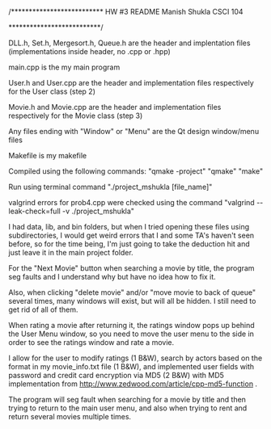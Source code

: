 /**************************
HW #3 README
Manish Shukla
CSCI 104

**************************/

DLL.h, Set.h, Mergesort.h, Queue.h are the header and implentation files (implementations inside header, no .cpp or .hpp)

main.cpp is the my main program

User.h and User.cpp are the header and implementation files respectively for the User class (step 2)

Movie.h and Movie.cpp are the header and implementation files respectively for the Movie class (step 3)

Any files ending with "Window" or "Menu" are the Qt design window/menu files

Makefile is my makefile 

Compiled using the following commands:
"qmake -project"
"qmake"
"make"

Run using terminal command "./project_mshukla [file_name]"

valgrind errors for prob4.cpp were checked using the command "valgrind --leak-check=full -v ./project_mshukla"

I had data, lib, and bin folders, but when I tried opening these files using subdirectories, I would get weird errors that I and some TA's haven't seen before, so for the
time being, I'm just going to take the deduction hit and just leave it in the main project folder. 

For the "Next Movie" button when searching a movie by title, the program seg faults and I understand why but have no idea how to fix it.

Also, when clicking "delete movie" and/or "move movie to back of queue" several times, many windows will exist, but will all be hidden. I still need to get rid of all of them.

When rating a movie after returning it, the ratings window pops up behind the User Menu window,
so you need to move the user menu to the side in order to see the ratings window and rate a movie. 

I allow for the user to modify ratings (1 B&W), search by actors based on the format in my movie_info.txt file (1 B&W), and implemented user fields with password and credit card encryption via MD5 (2 B&W) with MD5 implementation from http://www.zedwood.com/article/cpp-md5-function .

The program will seg fault when searching for a movie by title and then trying to return to the main user menu, and also when trying to rent and return several movies multiple times. 